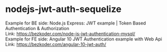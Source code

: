 # nodejs-jwt-auth-sequelize
Example for BE side: Node.js Express: JWT example | Token Based Authentication & Authorization <br />
Link: https://bezkoder.com/node-js-jwt-authentication-mysql/ <br />
Example for FE side: Angular 10 JWT Authentication example with Web Api <br />
Link: https://bezkoder.com/angular-10-jwt-auth/
